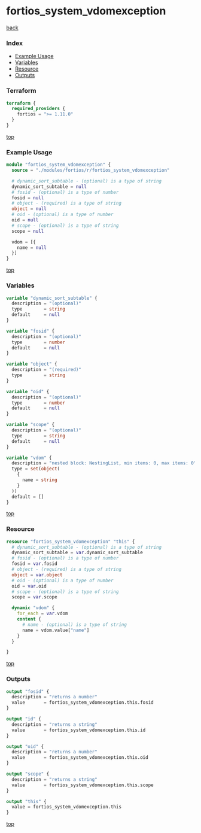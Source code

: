 # fortios_system_vdomexception

[back](../fortios.md)

### Index

- [Example Usage](#example-usage)
- [Variables](#variables)
- [Resource](#resource)
- [Outputs](#outputs)

### Terraform

```terraform
terraform {
  required_providers {
    fortios = ">= 1.11.0"
  }
}
```

[top](#index)

### Example Usage

```terraform
module "fortios_system_vdomexception" {
  source = "./modules/fortios/r/fortios_system_vdomexception"

  # dynamic_sort_subtable - (optional) is a type of string
  dynamic_sort_subtable = null
  # fosid - (optional) is a type of number
  fosid = null
  # object - (required) is a type of string
  object = null
  # oid - (optional) is a type of number
  oid = null
  # scope - (optional) is a type of string
  scope = null

  vdom = [{
    name = null
  }]
}
```

[top](#index)

### Variables

```terraform
variable "dynamic_sort_subtable" {
  description = "(optional)"
  type        = string
  default     = null
}

variable "fosid" {
  description = "(optional)"
  type        = number
  default     = null
}

variable "object" {
  description = "(required)"
  type        = string
}

variable "oid" {
  description = "(optional)"
  type        = number
  default     = null
}

variable "scope" {
  description = "(optional)"
  type        = string
  default     = null
}

variable "vdom" {
  description = "nested block: NestingList, min items: 0, max items: 0"
  type = set(object(
    {
      name = string
    }
  ))
  default = []
}
```

[top](#index)

### Resource

```terraform
resource "fortios_system_vdomexception" "this" {
  # dynamic_sort_subtable - (optional) is a type of string
  dynamic_sort_subtable = var.dynamic_sort_subtable
  # fosid - (optional) is a type of number
  fosid = var.fosid
  # object - (required) is a type of string
  object = var.object
  # oid - (optional) is a type of number
  oid = var.oid
  # scope - (optional) is a type of string
  scope = var.scope

  dynamic "vdom" {
    for_each = var.vdom
    content {
      # name - (optional) is a type of string
      name = vdom.value["name"]
    }
  }

}
```

[top](#index)

### Outputs

```terraform
output "fosid" {
  description = "returns a number"
  value       = fortios_system_vdomexception.this.fosid
}

output "id" {
  description = "returns a string"
  value       = fortios_system_vdomexception.this.id
}

output "oid" {
  description = "returns a number"
  value       = fortios_system_vdomexception.this.oid
}

output "scope" {
  description = "returns a string"
  value       = fortios_system_vdomexception.this.scope
}

output "this" {
  value = fortios_system_vdomexception.this
}
```

[top](#index)
